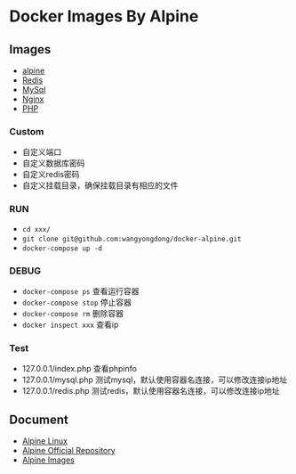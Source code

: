 # Docker Images By Alpine

## Images

- [alpine](https://github.com/wangyongdong/docker-alpine/tree/master/alpine)
- [Redis](https://github.com/wangyongdong/docker-alpine/tree/master/Redis)
- [MySql](https://github.com/wangyongdong/docker-alpine/tree/master/mysql)
- [Nginx](https://github.com/wangyongdong/docker-alpine/tree/master/nginx)
- [PHP](https://github.com/wangyongdong/docker-alpine/tree/master/php)


### Custom
       
   - 自定义端口
   - 自定义数据库密码
   - 自定义redis密码
   - 自定义挂载目录，确保挂载目录有相应的文件
   
### RUN
       
   - `cd xxx/`
   - `git clone git@github.com:wangyongdong/docker-alpine.git`
   - `docker-compose up -d`
   
### DEBUG

   - `docker-compose ps` 查看运行容器
   - `docker-compose stop` 停止容器
   - `docker-compose rm` 删除容器
   - `docker inspect xxx` 查看ip
   
### Test

   - 127.0.0.1/index.php 查看phpinfo
   - 127.0.0.1/mysql.php 测试mysql，默认使用容器名连接，可以修改连接ip地址
   - 127.0.0.1/redis.php 测试redis，默认使用容器名连接，可以修改连接ip地址


## Document

- [Alpine Linux](https://alpinelinux.org/)
- [Alpine Official Repository](https://hub.docker.com/_/alpine/)
- [Alpine Images](https://store.docker.com/images/alpine)

